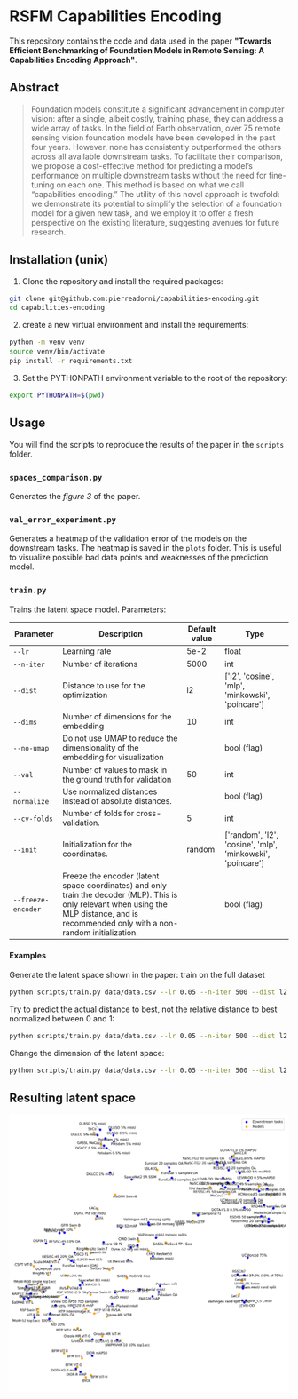 # RSFM Capabilities Encoding

This repository contains the code and data used in the paper **"Towards Efficient Benchmarking of Foundation Models in Remote Sensing:
A Capabilities Encoding Approach"**.

## Abstract

> Foundation models constitute a significant advancement
in computer vision: after a single, albeit costly, training phase, they can address a wide array of tasks. In the field of Earth observation, over 75 remote sensing vision foundation models have been developed in the past four years. However, none has consistently outperformed the others across all available downstream tasks. To facilitate their comparison, we propose a cost-effective method for predicting a model’s performance on multiple downstream tasks without the need for fine-tuning on each one. This method is based on what we call “capabilities encoding.” The utility of this novel approach is twofold: we demonstrate its potential to simplify the selection of a foundation model for a given new task, and we employ it to offer a fresh perspective on the existing literature, suggesting avenues for future research.

## Installation (unix)

1. Clone the repository and install the required packages:
```bash
git clone git@github.com:pierreadorni/capabilities-encoding.git
cd capabilities-encoding
```
2. create a new virtual environment and install the requirements:
```bash
python -m venv venv
source venv/bin/activate
pip install -r requirements.txt
```
3. Set the PYTHONPATH environment variable to the root of the repository:
```bash
export PYTHONPATH=$(pwd)
```

## Usage

You will find the scripts to reproduce the results of the paper in the `scripts` folder.

### `spaces_comparison.py`

Generates the *figure 3* of the paper.

### `val_error_experiment.py`

Generates a heatmap of the validation error of the models on the downstream tasks. The heatmap is saved in the `plots` folder. This is useful to visualize possible bad data points and weaknesses of the prediction model.

### `train.py`

Trains the latent space model. Parameters:

| Parameter        | Description                                                                                                                                                                                                         | Default value | Type                                                                              |
|------------------|---------------------------------------------------------------------------------------------------------------------------------------------------------------------------------------------------------------------|---------------|-----------------------------------------------------------------------------------|
| `--lr`             | Learning rate                                                                                                                                                                                                       | 5e-2          | float                                                                             |
|`--n-iter`         | Number of iterations                                                                                                                                                                                                | 5000          | int                                                                               |
| `--dist`           | Distance to use for the optimization                                                                                                                                                                                | l2            | ['l2', 'cosine', 'mlp', 'minkowski',                        'poincare']           |
| `--dims`           | Number of dimensions for the embedding                                                                                                                                                                              | 10            | int                                                                               |
| `--no-umap`        | Do not use UMAP to reduce the dimensionality of the embedding for visualization                                                                                                                                     |               | bool (flag)                                                                       |
| `--val`            | Number of values to mask in the ground truth for validation                                                                                                                                                         | 50            | int                                                                               |
| `--normalize`      | Use normalized distances instead of absolute distances.                                                                                                                                                             |               | bool (flag)                                                                       |
| `--cv-folds`       | Number of folds for cross-validation.                                                                                                                                                                               | 5             | int                                                                               |
| `--init`           | Initialization for the coordinates.                                                                                                                                                                                 | random        | ['random', 'l2', 'cosine', 'mlp', 'minkowski',                        'poincare'] |
| `--freeze-encoder` | Freeze the encoder (latent space coordinates) and only train the decoder (MLP). This is only relevant when using the                        MLP distance, and is recommended only with a non-random initialization. |               | bool (flag)                                                                       |

#### Examples
Generate the latent space shown in the paper: train on the full dataset
```bash
python scripts/train.py data/data.csv --lr 0.05 --n-iter 500 --dist l2 --dims 5 --val 0 --normalize --cv-folds 1
```

Try to predict the actual distance to best, not the relative distance to best normalized between 0 and 1:
```bash
python scripts/train.py data/data.csv --lr 0.05 --n-iter 500 --dist l2 --dims 5 --val 50 --cv-folds 50
```

Change the dimension of the latent space:
```bash
python scripts/train.py data/data.csv --lr 0.05 --n-iter 500 --dist l2 --dims 2 --val 50 --cv-folds 50 --no-umap
```


## Resulting latent space

<img src="https://raw.githubusercontent.com/pierreadorni/capabilities-encoding/main/plots/result.png" alt="RSFM Logo" />







